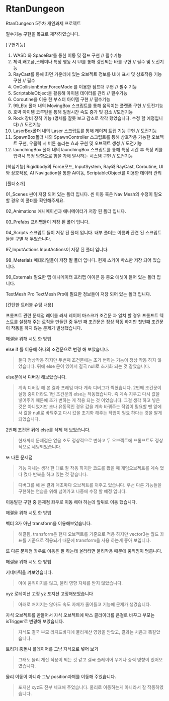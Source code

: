 # RtanDungeon
RtanDungeon
5주차 개인과제 프로젝트

필수기능 구현을 목표로 제작하였습니다.

[구현기능]

1.  WASD 와 SpaceBar를 통한 이동 및 점프 구현 // 필수기능
2. 체력,배고픔,스테미나 특정 행동 시 UI를 통해 갱신되는 바를 구현 // 필수 및 도전기능
3. RayCast를 통해 화면 가운데에 있는 오브젝트 정보를 UI에 표시 및 상호작용 기능 구현 // 필수
4. OnCollisionEnter,ForceMode 를 이용한 점프대 구현 // 필수 기능
5. ScriptableObject을 활용해 아이템 데이터를 관리 // 필수기능
6. Coroutine을 이용 한 부스터 아이템 구현 // 필수기능
7. 99_Etc 폴더 내의 MovingBox 스크립트를 통해 움직이는 플랫폼 구현 // 도전기능
8. 호박 아이템 코루틴을 통해 일정시간 속도 증가 및 감소 //도전기능
9. Rock 장비 장칙 기능 (명세를 잘못 보고 감소로 착각 했었습니다. 수정 할 예정입니다) // 도전기능
10. LaserBox폴더 내의 Laser 스크립트를 통해 레이저 트랩 기능 구현 // 도전기능
11. SpawnBox폴더 내의 SpawnController 스크립트를 통해 상호작용 가능한 오브젝트 구현, 우클릭 시 버튼 눌리는 효과 구현 및 오브젝트 생성 // 도전기능
12. launchingBox 폴더 내의 launchingBox 스크립트를 통해 특정 시간 후 특정 키를 입력시 특정 방향으로 힘을 가해 발사하는 시스템 구현 // 도전기능

[핵심기능]
Rigidbody의 Force모드, InputSystem, Ray와 RayCast, Coroutine, UI와 상호작용, AI Navigation을 통한 Ai이동, ScriptableObject를 이용한 데이터 관리


[폴더소개]

01_Scenes
씬이 저장 되어 있는 폴더 입니다. 씬 이동 혹은 Nav Mesh의 수정이 필요 할 경우 이 폴더를 확인해주세요.

02_Animations
애니메이션과 에니메이터가 저장 된 폴더 입니다.

03_Prefabs
프리팹들이 저장 된 폴더 입니다.

04_Scripts
스크립트 들이 저장 된 폴더 입니다.
내부 폴더는 이름과 관련 된 스크립트들을 구별 해 두었습니다.

97_InputActions
InputActions이 저장 된 폴더 입니다.

98_Meterials
메테리얼들이 저장 될 폴더 입니다. 현재 스카이 박스만 저장 되어 있습니다.

99_Externals
필요한 맵 애니메이터 프리팹 아이콘 등 중요 에셋이 들어 있는 폴더 입니다.

TextMesh Pro
TextMesh Pro에 필요한 정보들이 저장 되어 있는 폴더 입니다.


[간단한 트러블 슈팅 내용]

프롬프트 관련 문제점
레이를 쏴서 레이어 마스크가 조건문 과 일치 할 경우 프롬프트 텍스트를 설정해 주는 로직을 만들던 중
두번 째 조건문은 정상 작동 하지만 첫번째 조건문이 작동을 하지 않는 문제가 발생했습니다.

해결을 위해 시도 한 방법

else if 를 이용해 하나의 조건문으로 변경 해 보았습니다.
> 둘다 정상작동 하지만 두번째 조건문에는 초가 변하는 기능이 정상 작동 하지 않았습니다.
> 뒤에 else 문이 있어서 결국 null로 초기화 되는 것 같았습니다.

else문에서 디버깅 해보았습니다.
> 계속 디버깅 해 본 결과 프레임 마다 계속 디버그가 찍혔습니다.
> 2번째 조건문이 실행 중이더라도 1번 조건문의 else는 작동했습니다.
> 즉 계속 지우고 다시 값을 넣어주기 때문에 초가 변하는 게 적용 되는 것 이었습니다.
> 그걸 생각 하고 넣은 것은 아니었지만 초나 유동적인 경우 값을 계속 바꿔주는 작업이 필요할 땐
> 앞에서 값을 null로 바꿔주고 다시 값을 초기화 해주는 작업이 필요 하다는 것을 알게 되었습니다.

2번째 조건문 뒤에 else를 삭제 해 보았습니다.
> 현재까지 문제점은 없음 초도 정상적으로 변하고 두 오브젝트에 프롬프트도 정상적으로 세팅되었습니다.

또 다른 문제점
> 기능 자체는 생각 한 대로 잘 작동 하지만 코드를 봤을 때 게임오브젝트를 계속 껐다 켰다 반복을 하고 있는 것 같습니다.

> 디버그를 해 본 결과 매초마다 오브젝트를 꺼주고 있습니다.
> 우선 다른 기능들을 구현하는 연습을 위해 넘어가고 나중에 수정 할 예정 입니다.

이동발판 구현 중 문제점
좌우로 이동 해야 하는데 앞뒤로 이동 했습니다.

해결을 위해 시도 한 방법

벡터 3가 아닌 transform을 이용해보았습니다.
>해결됨, transform은 현재 오브젝트를 기준으로 적용 하지만 vector3는 월드 좌표를 기준으로 적용되기 때문에 transform을 사용 하는게 좋아 보입니다.

또 다른 문제점
좌우로 이동은 잘 하는데 올라타면 물리작용 때문에 움직임이 멈춥니다.

 해결을 위해 시도 한 방법

키네마틱을 켜보았습니다.
> 아예 움직이지를 않고, 물리 영향 자체를 받지 않았습니다.

xyz 로테이션 고정 yz 포지션 고정해보았습니다
>아래로 쳐지지는 않아도 속도 자체가 줄어들고 기능에 문제가 생겼습니다.

자식 오브젝트를 만들어서 자식 오브젝트에 박스 콜라이더를 큰걸로 바꾸고 부모는 isTrigger로 변경해 보았습니다.
> 자식도 결국 부모 리지드바디에 물리계산 영향을 받았고, 결과는 처음과 똑같았습니다.

트리거 충돌시 플레이어를 그냥 자식으로 넣어 보기
>그래도 물리 계산 적용이 되는 것 같고 결국 플레이어 무게나 중력 영향이 있어보였습니다.

물리 이동이 아니라 그냥 position자체를 이동해 주었습니다.
>포지션 xyz도 전부 체크해 주었습니다. 물리로 이동하는게 아니라서 잘 작동하였습니다.


